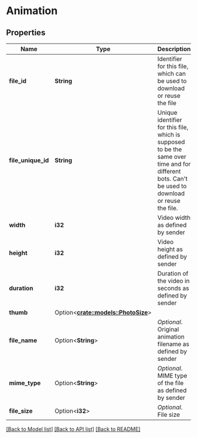 # Animation

## Properties

Name | Type | Description | Notes
------------ | ------------- | ------------- | -------------
**file_id** | **String** | Identifier for this file, which can be used to download or reuse the file | 
**file_unique_id** | **String** | Unique identifier for this file, which is supposed to be the same over time and for different bots. Can't be used to download or reuse the file. | 
**width** | **i32** | Video width as defined by sender | 
**height** | **i32** | Video height as defined by sender | 
**duration** | **i32** | Duration of the video in seconds as defined by sender | 
**thumb** | Option<[**crate::models::PhotoSize**](PhotoSize.md)> |  | [optional]
**file_name** | Option<**String**> | *Optional*. Original animation filename as defined by sender | [optional]
**mime_type** | Option<**String**> | *Optional*. MIME type of the file as defined by sender | [optional]
**file_size** | Option<**i32**> | *Optional*. File size | [optional]

[[Back to Model list]](../README.md#documentation-for-models) [[Back to API list]](../README.md#documentation-for-api-endpoints) [[Back to README]](../README.md)


